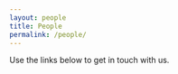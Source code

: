 ```yaml
---
layout: people
title: People
permalink: /people/
---
```


Use the links below to get in touch with us.